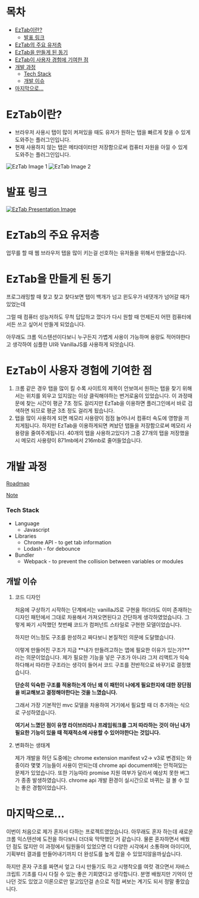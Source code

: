 # 목차
  - [EzTab이란?](#-EzTab이란?)
    * [발표 링크](#-발표-링크)
  - [EzTab의 주요 유저층](#-EzTab의-주요-유저층)
  - [EzTab을 만들게 된 동기](#-EzTab을-만들게-된-동기)
  - [EzTab이 사용자 경험에 기여한 점](#-EzTab이-사용자-경험에-기여한-점)
  - [개발 과정](#-개발-과정)
    + [Tech Stack](#-Tech-Stack)
    + [개발 이슈](#-개발-이슈)
  - [마지막으로...](#-마지막으로...)

# EzTab이란?

- 브라우저 사용시 탭이 많이 켜져있을 때도 유저가 원하는 탭을 빠르게 찾을 수 있게 도와주는 플러그인입니다.
- 현재 사용하지 않는 탭은 메타데이터만 저장함으로써 컴퓨터 자원을 아낄 수 있게 도와주는 플러그인입니다.

![EzTab Image 1](.\readme_assets\eztab-image1.png)
![EzTab Image 2](.\readme_assets\eztab-image2.png)

# 발표 링크

[![EzTab Presentation Image](.\readme_assets\eztab-presentation-image.png)](https://youtu.be/F8OHnevCS30?t=6731)

# EzTab의 주요 유저층

업무를 할 때 웹 브라우저 탭을 많이 키는걸 선호하는 유저들을 위해서 만들었습니다.

# EzTab을 만들게 된 동기

프로그래밍할 때 찾고 찾고 찾다보면 탭이 백개가 넘고 윈도우가 네댓개가 넘어갈 때가 있었는데

그럴 때 컴퓨터 성능저하도 무척 답답하고 껐다가 다시 원할 때 언제든지 어떤 컴퓨터에서든 쓰고 싶어서 만들게 되었습니다.

아무래도 크롬 익스텐션이다보니 누구든지 가볍게 사용이 가능하며 용량도 적어야한다고 생각하여 심플한 UI와 VanillaJS를 사용하게 되엇습니다.

# EzTab이 사용자 경험에 기여한 점

1. 크롬 같은 경우 탭을 많이 킬 수록 사이트의 제목이 안보여서 원하는 탭을 찾기 위해서는 위치를 외우고 있지않는 이상 클릭해야하는 번거로움이 있었습니다. 이 과정때문에 찾는 시간이 평균 7초 정도 걸리지만 EzTab을 이용하면 플러그인에서 바로 검색하면 되므로 평균 3초 정도 걸리게 됬습니다.
2. 탭을 많이 사용하게 되면 메모리 사용량이 점점 늘어나서 컴퓨터 속도에 영향을 끼치게됩니다. 하지만 EzTab을 이용하게되면 켜놨던 탭들을 저장함으로써 메모리 사용량을 줄여주게됩니다. 40개의 탭을 사용하고있다가 그중 27개의 탭을 저장했을 시 메모리 사용량이 871mb에서 216mb로 줄어들었습니다.

# 개발 과정

  [Roadmap](https://www.notion.so/3332e5e6df834126abcac61d26b1a1dc)


  [Note](https://www.notion.so/b7613b3688384c6fb4f550666adba90e)

### Tech Stack

- Language
    - Javascript
- Libraries
    - Chrome API - to get tab information
    - Lodash - for debounce
- Bundler
    - Webpack - to prevent the collision between variables or modules

## 개발 이슈

1. 코드 디자인

    처음에 구상하기 시작하는 단계에서는 vanillaJS로 구현을 하더라도 이미 존재하는 디자인 패턴에서 그대로 차용해서 가져오면된다고 간단하게 생각하였었습니다.
    그렇게 짜기 시작했던 첫번째 코드가 컴퍼넌트 스타일로 구현한 모델이었습니다.

    하지만 어느정도 구조를 완성하고 짜다보니 본질적인 의문에 도달했습니다.

    이렇게 만들어진 구조가 지금 **내가 만들려고하는 앱에 필요한 이유가 있는가?**라는 의문이었습니다. 제가 필요한 기능을 넣은 구조가 아니라 그저 리액트가 익숙하다해서 따라한 구조라는 생각이 들어서 코드 구조를 전반적으로 바꾸기로 결정했습니다.

    **단순히 익숙한 구조를 적용하는게 아닌 왜 이 패턴이 나에게 필요한지에 대한 장단점을 비교해보고 결정해야한다는 것을 느꼈습니다.**

    그래서 가장 기본적인 mvc 모델을 차용하여 거기에서 필요할 때 더 추가하는 식으로 구성하였습니다.

    **여기서 느꼈던 점이 유명 라이브러리나 프레임워크를 그저 따라하는 것이 아닌 내가 필요한 기능이 있을 때 적재적소에 사용할 수 있어야한다는 것입니다.**

2. 변화하는 생태계

    제가 개발을 하던 도중에는 chrome extension manifest v2→ v3로 변경되는 와중이라 몇몇 기능들이 사용이 안되는데 chrome api document에는 안적혀있는 문제가 있었습니다. 또한 기능따라 promise 지원 여부가 달라서 예상치 못한 버그가 종종 발생하였습니다. chrome api 개발 환경이 실시간으로 바뀌는 걸 볼 수 있는 좋은 경험이었습니다.

# 마지막으로...

이번이 처음으로 제가 혼자서 다하는 프로젝트였었습니다. 아무래도 혼자 하는데 새로운 크롬 익스텐션에 도전을 하다보니 더더욱 막막했던 거 같습니다. 물론 혼자하면서 배웠던 점도 많지만 이 과정에서 팀원들이 있었으면 더 다양한 시각에서 소통하며 아이디어, 기획부터 결과를 만들어내기까지 더 완성도를 높게 잡을 수 있었지않을까싶습니다.

하지만 혼자 구조를 짜면서 엎고 다시 만들기도 하고 시행착오를 여럿 겪으면서 자바스크립트 기초를 다시 다질 수 있는 좋은 기회였다고 생각합니다. 분명 배웠지만 기억이 안나던 것도 있었고 이론으로만 알고있던걸 손으로 직접 써보는 계기도 되서 정말 좋았습니다.
